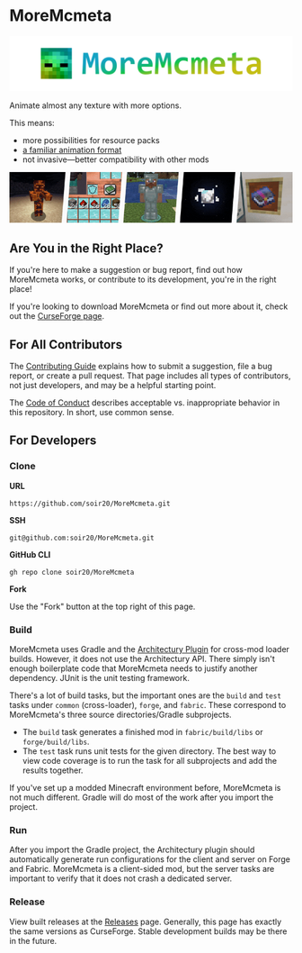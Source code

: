 # MoreMcmeta
![MoreMcmeta logo](./info/img/moremcmeta-logo-gradient.png)

Animate almost any texture with more options.

This means:
* more possibilities for resource packs
* [a familiar animation format](https://github.com/MoreMcmeta/core/wiki/User-Docs:-Animation-Format)
* not invasive—better compatibility with other mods

![Mob, GUI, shadow, moon, and enchantment glint examples](./info/img/demo.gif)

## Are You in the Right Place?
If you're here to make a suggestion or bug report, find out how MoreMcmeta works, or contribute to its development, you're in the right place!

If you're looking to download MoreMcmeta or find out more about it, check out the [CurseForge page](https://www.curseforge.com/minecraft/mc-mods/moremcmeta).

## For All Contributors
The [Contributing Guide](CONTRIBUTING.md) explains how to submit a suggestion, file a bug report, or create a pull request. That page includes all types of contributors, not just developers, and may be a helpful starting point.

The [Code of Conduct](CODE_OF_CONDUCT.md) describes acceptable vs. inappropriate behavior in this repository. In short, use common sense.

## For Developers
### Clone
**URL**

```
https://github.com/soir20/MoreMcmeta.git
```

**SSH**

```
git@github.com:soir20/MoreMcmeta.git
```

**GitHub CLI**

```
gh repo clone soir20/MoreMcmeta
```

**Fork**

Use the "Fork" button at the top right of this page.

### Build
MoreMcmeta uses Gradle and the [Architectury Plugin](https://github.com/architectury/architectury-plugin) for cross-mod loader builds. However, it does not use the Architectury API. There simply isn't enough boilerplate code that MoreMcmeta needs to justify another dependency. JUnit is the unit testing framework.

There's a lot of build tasks, but the important ones are the `build` and `test` tasks under `common` (cross-loader), `forge`, and `fabric`. These correspond to MoreMcmeta's three source directories/Gradle subprojects.

* The `build` task generates a finished mod in `fabric/build/libs` or `forge/build/libs`.
* The `test` task runs unit tests for the given directory. The best way to view code coverage is to run the task for all subprojects and add the results together.

If you've set up a modded Minecraft environment before, MoreMcmeta is not much different. Gradle will do most of the work after you import the project.

### Run
After you import the Gradle project, the Architectury plugin should automatically generate run configurations for the client and server on Forge and Fabric. MoreMcmeta is a client-sided mod, but the server tasks are important to verify that it does not crash a dedicated server.

### Release
View built releases at the [Releases](https://github.com/MoreMcmeta/core/releases}) page. Generally, this page has exactly the same versions as CurseForge. Stable development builds may be there in the future.